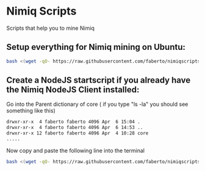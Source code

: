 # Nimiq Scripts
Scripts that help you to mine Nimiq


## Setup everything for Nimiq mining on Ubuntu:
```sh
bash <(wget -qO- https://raw.githubusercontent.com/faberto/nimiqscripts/master/SetupNodeMiner.sh)
```


## Create a NodeJS startscript if you already have the Nimiq NodeJS Client installed:
Go into the Parent dictionary of core ( if you type "ls -la" you should see something like this)
```sh
drwxr-xr-x  4 faberto faberto 4096 Apr  6 15:04 .
drwxr-xr-x  4 faberto faberto 4096 Apr  6 14:53 ..
drwxr-xr-x 12 faberto faberto 4096 Apr  4 10:28 core
.....
```
Now copy and paste the following line into the terminal
```sh
bash <(wget -qO- https://raw.githubusercontent.com/faberto/nimiqscripts/master/NodeStartGenerator.sh)
```
